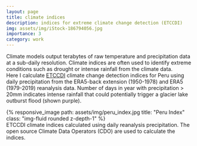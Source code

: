 ```yaml
---
layout: page
title: climate indices
description: indices for extreme climate change detection (ETCCDI) 
img: assets/img/iStock-186794056.jpg
importance: 3
category: work
---
```


Climate models output terabytes of raw temperature and precipitation data at a sub-daily resolution. Climate indices are often used to identify extreme conditions such as drought or intense rainfall from the climate data.   
Here I calculate [ETCCDI](http://etccdi.pacificclimate.org/) climate change detection indices for Peru using daily precipitation from the ERA5-back extension (1950-1978) and ERA5 (1979-2019) reanalysis data.  Number of days in year with precipitation > 20mm indicates intense rainfall that could potentially trigger a glacier lake outburst flood (shown purple).


<div class="row">
    <div class="col-sm mt-3 mt-md-0">
        {% responsive_image path: assets/img/peru_index.jpg title: "Peru Index" class: "img-fluid rounded z-depth-1" %}
    </div>
</div>
<div class="caption">
    ETCCDI climate indices calculated using daily reanalysis precipitation. The open source Climate Data Operators (CDO) are used to calculate the indices.   
</div>

